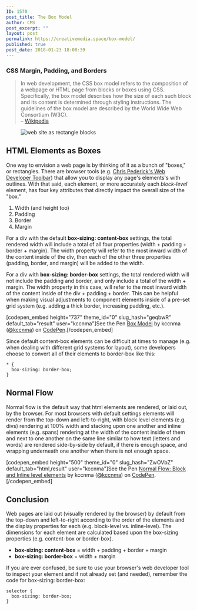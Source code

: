 ```yaml
---
ID: 1570
post_title: The Box Model
author: CMS
post_excerpt: ""
layout: post
permalink: https://creativemedia.space/box-model/
published: true
post_date: 2018-01-23 18:08:39
---
```

<!-- wp:heading {"level":3} -->
<h3>CSS Margin, Padding, and Borders</h3>
<!-- /wp:heading -->

<!-- wp:quote -->
<blockquote class="wp-block-quote"><p>In web development, the CSS box model refers to the composition of a webpage or HTML page from blocks or boxes using CSS. Specifically, the box model describes how the size of each such block and its content is determined through styling instructions. The guidelines of the box model are described by the World Wide Web Consortium (W3C).<br>– <a href="https://en.wikipedia.org/wiki/CSS_box_model">Wikipedia</a></p></blockquote>
<!-- /wp:quote -->

<!-- wp:image {"id":1757,"align":"center"} -->
<div class="wp-block-image"><figure class="aligncenter"><img src="http://egargiulo.com/cms/wp-content/uploads/2018/01/site-outlined.gif" alt="web site as rectangle blocks" class="wp-image-1757"/></figure></div>
<!-- /wp:image -->

<!-- wp:heading -->
<h2>HTML Elements as Boxes</h2>
<!-- /wp:heading -->

<!-- wp:paragraph -->
<p>One way to envision a web page is by thinking of it as a bunch of "boxes," or rectangles. There are browser tools (e.g. <a href="https://chrispederick.com/work/web-developer/">Chris Pederick's Web Developer Toolbar</a>) that allow you to display any page's elements's with outlines. With that said, each element, or more accurately each <em>block-level</em> element, has four key attributes that directly impact the overall size of the "box."</p>
<!-- /wp:paragraph -->

<!-- wp:list {"ordered":true} -->
<ol><li>Width (and height too)</li><li>Padding</li><li>Border</li><li>Margin</li></ol>
<!-- /wp:list -->

<!-- wp:paragraph -->
<p>For a div with the default <strong>box-sizing: content-box</strong> settings, the total rendered width will include a total of all four properties (width + padding + border + margin). The width property will refer to the most inward width of the content inside of the div, then each of the other three properties (padding, border, and margin) will be added to the width.</p>
<!-- /wp:paragraph -->

<!-- wp:paragraph -->
<p>For a div with&nbsp;<strong>box-sizing: border-box</strong> settings, the total rendered width will not include the padding and border, and only include a total of the width + margin. The width property in this case, will refer to the most inward width of the content inside of the div + padding + border. This can be helpful when making visual adjustments to component elements inside of a pre-set grid system (e.g. adding a thick border, increasing padding, etc.).</p>
<!-- /wp:paragraph -->

<!-- wp:shortcode -->
[codepen_embed height="737" theme_id="0" slug_hash="geqbwR" default_tab="result" user="kccnma"]See the Pen <a href="https://codepen.io/kccnma/pen/geqbwR/">Box Model</a> by kccnma (<a href="https://codepen.io/kccnma">@kccnma</a>) on <a href="https://codepen.io">CodePen</a>.[/codepen_embed]
<!-- /wp:shortcode -->

<!-- wp:paragraph -->
<p>Since default content-box elements can be difficult at times to manage (e.g. when dealing with different grid systems for layout), some developers choose to convert all of their elements to border-box like this:</p>
<!-- /wp:paragraph -->

<!-- wp:code -->
<pre class="wp-block-code"><code class="">* {
  box-sizing: border-box;
}
</code></pre>
<!-- /wp:code -->

<!-- wp:heading -->
<h2>Normal Flow</h2>
<!-- /wp:heading -->

<!-- wp:paragraph -->
<p>Normal flow is the default way that html elements are rendered, or laid out, by the browser. For most browsers with default settings elements will render from the top-down and left-to-right, with block level elements (e.g. divs) rendering at 100% width and stacking upon one another and inline elements (e.g. spans) rendering at the width of the content inside of them and next to one another on the same line similar to how text (letters and words) are rendered side-by-side by default, if there is enough space, and wrapping underneath one another when there is not enough space.</p>
<!-- /wp:paragraph -->

<!-- wp:shortcode -->
[codepen_embed height="500" theme_id="0" slug_hash="ZwOVbZ" default_tab="html,result" user="kccnma"]See the Pen <a href="https://codepen.io/kccnma/pen/ZwOVbZ/">Normal Flow: Block and Inline level elements</a> by kccnma (<a href="https://codepen.io/kccnma">@kccnma</a>) on <a href="https://codepen.io">CodePen</a>.[/codepen_embed]
<!-- /wp:shortcode -->

<!-- wp:heading -->
<h2>Conclusion</h2>
<!-- /wp:heading -->

<!-- wp:paragraph -->
<p>Web pages are laid out (visually rendered by the browser) by default from the top-down and left-to-right according to the order of the elements and the display properties for each (e.g. block-level vs. inline-level). The dimensions for each element are calculated based upon the box-sizing properties (e.g. content-box or border-box).</p>
<!-- /wp:paragraph -->

<!-- wp:list -->
<ul><li><strong>box-sizing: content-box</strong> = width + padding + border + margin</li><li><strong>box-sizing: border-box</strong>&nbsp;= width + margin</li></ul>
<!-- /wp:list -->

<!-- wp:paragraph -->
<p>If you are ever confused, be sure to use your browser's web developer tool to inspect your element and if not already set (and needed), remember the code for box-sizing: border-box:</p>
<!-- /wp:paragraph -->

<!-- wp:code -->
<pre class="wp-block-code"><code class="">selector {
  box-sizing: border-box;
}
</code></pre>
<!-- /wp:code -->